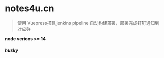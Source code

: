 # notes4u.cn
> 使用 Vuepress搭建,jenkins pipeline 自动构建部署，部署完成钉钉通知到对应群

**node verions >= 14** 

##### husky
